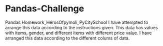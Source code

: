 # Pandas-Challenge
Pandas Homework_HerosOfpymoli_PyCitySchool
I have attempted to arrange this data according to the instructions given.
This data has values with items, gender, and different items with different price value.
I have arranged this data according to the different colums of data.
